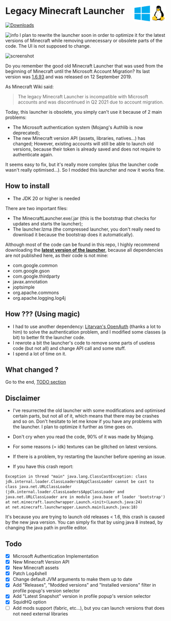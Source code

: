 <h1>Legacy Minecraft Launcher
<img align="right" src="https://raw.githubusercontent.com/devicons/devicon/master/icons/linux/linux-original.svg" alt="Linux" height="50" width="50"/>
<img align="right" src="https://raw.githubusercontent.com/devicons/devicon/master/icons/windows8/windows8-original.svg" alt="Windows" height="50" width="50"/>
</h1>

[![Downloads](https://img.shields.io/github/downloads/SkyVerseMc/Legacy-Minecraft-Launcher/total?label=Downloads&color=%2300B900)](https://github.com/SkyVerseMc/Legacy-Minecraft-Launcher/releases/latest)

![info](https://upload.wikimedia.org/wikipedia/commons/e/ec/OOjs_UI_icon_information-progressive.svg) I plan to rewrite the launcher soon in order to optimize it for the latest versions of Minecraft while removing unnecessary or obsolete parts of the code. The UI is not supposed to change.


![screenshot](https://github.com/SkyVerseMc/Legacy-Minecraft-Launcher/assets/95189671/1a0c565f-6691-4626-a4b0-59721cdb116e)

Do you remember the good old Minecraft Launcher that was used from the beginning of Minecraft until the Microsoft Account Migration?
Its last version was [1.6.93](https://minecraft.fandom.com/wiki/Launcher_1.6.93  "Launcher 1.6.93") and was released on 12 September 2019.

As Minecraft Wiki said:

> The legacy Minecraft Launcher is incompatible with Microsoft accounts and was discontinued in Q2 2021 due to account migration.

Today, this launcher is obsolete, you simply can't use it because of 2 main problems:
- The Microsoft authentication system (Mojang's Authlib is now deprecated);
- The new Minecraft version API (assets, libraries, natives...) has changed;
However, existing accounts will still be able to launch old versions, because their token is already saved and does not require to authenticate again.

It seems easy to fix, but it's really more complex (plus the launcher code wasn't really optimised...).
So I modded this launcher and now it works fine.

## How to install
- The JDK 20 or higher is needed

There are two important files:
- The MinecraftLauncher.exe/.jar (this is the bootstrap that checks for updates and starts the launcher);
- The launcher.lzma (the compressed launcher, you don't really need to download it because the bootstrap does it automatically).

Although most of the code can be found in this repo, I highly recommend downloading the [**latest version of the launcher**](https://github.com/SkyVerseMc/Legacy-Minecraft-Launcher/releases/latest), because all dependencies are not published here, as their code is not mine:

- com.google.common
- com.google.gson
- com.google.thirdparty
- javax.annotation
- joptsimple
- org.apache.commons
- org.apache.logging.log4j

## How ??? (Using magic)

- I had to use another dependency: [Litarvan's OpenAuth](https://github.com/Litarvan/OpenAuth) (thanks a lot to him) to solve the authentication problem, and I modified some classes (a bit) to better fit the launcher code.
- I rewrote a bit the launcher's code to remove some parts of useless code (but not all) and change API call and some stuff.
- I spend a lot of time on it.

## What changed ?
Go to the end, [TODO section](#todo)

## Disclaimer
- I've resurrected the old launcher with some modifications and optimised certain parts, but not all of it, which means that there may be crashes and so on. Don't hesitate to let me know if you have any problems with the launcher. I plan to optimize it further as time goes on.
- Don't cry when you read the code, 90% of it was made by Mojang.
- For some reasons (= idk) textures can be glitched on latest versions.
- If there is a problem, try restarting the launcher before opening an issue.

- If you have this crash report:
```
Exception in thread "main" java.lang.ClassCastException: class jdk.internal.loader.ClassLoaders$AppClassLoader cannot be cast to class java.net.URLClassLoader (jdk.internal.loader.ClassLoaders$AppClassLoader and java.net.URLClassLoader are in module java.base of loader 'bootstrap')
at net.minecraft.launchwrapper.Launch.<init>(Launch.java:24)
at net.minecraft.launchwrapper.Launch.main(Launch.java:18)
```
It's because you are trying to launch old releases < 1.6, this crash is caused by the new java version.
You can simply fix that by using java 8 instead, by changing the java path in profile editor.

## Todo
- [x] Microsoft Authentication Implementation
- [x] New Minecraft Version API
- [x] New Minecraft assets
- [x] Patch Log4shell
- [x] Change default JVM arguments to make them up to date
- [x] Add "Releases", "Modded versions" and "Installed versions" filter in profile popup's version selector
- [x] Add "Latest Snapshot" version in profile popup's version selector
- [x] SquidHQ option
- [ ] Add mods support (fabric, etc...), but you can launch versions that does not need external libraries
